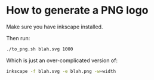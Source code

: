 # How to generate a PNG logo

Make sure you have inkscape installed.

Then run:

```bash
./to_png.sh blah.svg 1000
```

Which is just an over-complicated version of:
```bash
inkscape -f blah.svg -e blah.png -w=width
```

